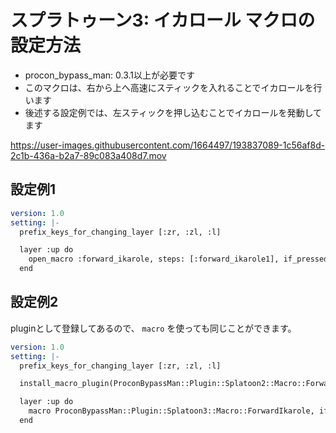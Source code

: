 # スプラトゥーン3: イカロール マクロの設定方法

* procon_bypass_man: 0.3.1以上が必要です
* このマクロは、右から上へ高速にスティックを入れることでイカロールを行います
* 後述する設定例では、左スティックを押し込むことでイカロールを発動してます

https://user-images.githubusercontent.com/1664497/193837089-1c56af8d-2c1b-436a-b2a7-89c083a408d7.mov


## 設定例1
```yaml
version: 1.0
setting: |-
  prefix_keys_for_changing_layer [:zr, :zl, :l]

  layer :up do
    open_macro :forward_ikarole, steps: [:forward_ikarole1], if_pressed: [:thumbl], force_neutral: []
  end
```

## 設定例2
pluginとして登録してあるので、 `macro` を使っても同じことができます。

```yaml
version: 1.0
setting: |-
  prefix_keys_for_changing_layer [:zr, :zl, :l]

  install_macro_plugin(ProconBypassMan::Plugin::Splatoon2::Macro::ForwardIkarole)

  layer :up do
    macro ProconBypassMan::Plugin::Splatoon3::Macro::ForwardIkarole, if_pressed: [:thumbl], force_neutral: []
  end
```
